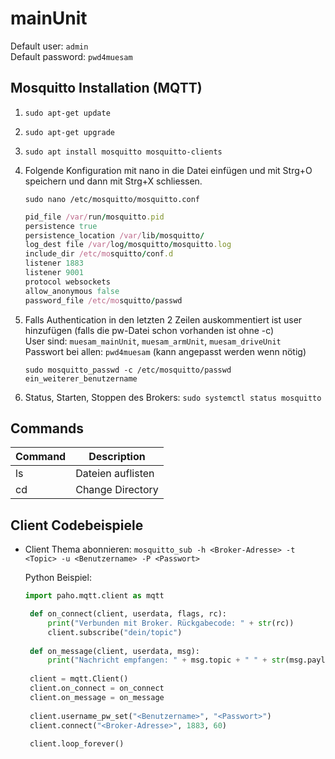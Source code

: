 # mainUnit
Default user:     `admin`  
Default password: `pwd4muesam`


## Mosquitto Installation (MQTT)
1. `sudo apt-get update`
3. `sudo apt-get upgrade`
4. `sudo apt install mosquitto mosquitto-clients`
5. Folgende Konfiguration mit nano in die Datei einfügen und mit Strg+O speichern und dann mit Strg+X schliessen.

   `sudo nano /etc/mosquitto/mosquitto.conf`
      ```ruby
      pid_file /var/run/mosquitto.pid
      persistence true
      persistence_location /var/lib/mosquitto/
      log_dest file /var/log/mosquitto/mosquitto.log
      include_dir /etc/mosquitto/conf.d
      listener 1883
      listener 9001
      protocol websockets
      allow_anonymous false
      password_file /etc/mosquitto/passwd
      ```
6. Falls Authentication in den letzten 2 Zeilen auskommentiert ist user hinzufügen (falls die pw-Datei schon vorhanden ist ohne -c)  
   User sind: `muesam_mainUnit`, `muesam_armUnit`, `muesam_driveUnit`  
   Passwort bei allen: `pwd4muesam` (kann angepasst werden wenn nötig)
   
   `sudo mosquitto_passwd -c /etc/mosquitto/passwd ein_weiterer_benutzername`
7. Status, Starten, Stoppen des Brokers:
    `sudo systemctl status mosquitto`

## Commands
| Command | Description |
| --- | --- |
| ls | Dateien auflisten |
| cd | Change Directory |

## Client Codebeispiele
   - Client Thema abonnieren: `mosquitto_sub -h <Broker-Adresse> -t <Topic> -u <Benutzername> -P <Passwort>`
     
     Python Beispiel:  
     ```python
     import paho.mqtt.client as mqtt

      def on_connect(client, userdata, flags, rc):
          print("Verbunden mit Broker. Rückgabecode: " + str(rc))
          client.subscribe("dein/topic")
      
      def on_message(client, userdata, msg):
          print("Nachricht empfangen: " + msg.topic + " " + str(msg.payload))
      
      client = mqtt.Client()
      client.on_connect = on_connect
      client.on_message = on_message
      
      client.username_pw_set("<Benutzername>", "<Passwort>")
      client.connect("<Broker-Adresse>", 1883, 60)
      
      client.loop_forever()

     ```

    
